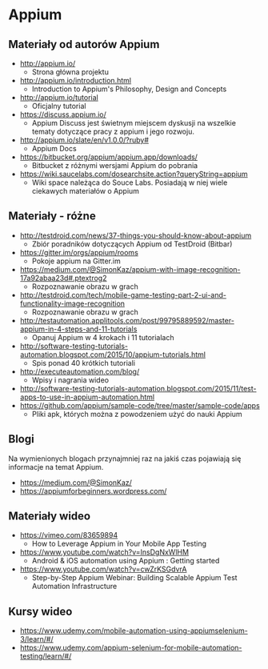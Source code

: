 # Appium


## Materiały od autorów Appium


* http://appium.io/
    * Strona główna projektu
* http://appium.io/introduction.html
    * Introduction to Appium's Philosophy, Design and Concepts
* http://appium.io/tutorial
    * Oficjalny tutorial
* https://discuss.appium.io/
    * Appium Discuss jest świetnym miejscem dyskusji na wszelkie tematy dotyczące pracy z appium i jego rozwoju.
* http://appium.io/slate/en/v1.0.0/?ruby#
    *  Appium Docs
*  https://bitbucket.org/appium/appium.app/downloads/
    *  Bitbucket z różnymi wersjami Appium do pobrania
* https://wiki.saucelabs.com/dosearchsite.action?queryString=appium
    * Wiki space należąca do Souce Labs. Posiadają w niej wiele ciekawych materiałów o Appium

## Materiały - różne

* http://testdroid.com/news/37-things-you-should-know-about-appium
    * Zbiór poradników dotyczących Appium od TestDroid (Bitbar)
* https://gitter.im/orgs/appium/rooms
    * Pokoje appium na Gitter.im
* https://medium.com/@SimonKaz/appium-with-image-recognition-17a92abaa23d#.ptextrog2
    * Rozpoznawanie obrazu w grach
* http://testdroid.com/tech/mobile-game-testing-part-2-ui-and-functionality-image-recognition
    * Rozpoznawanie obrazu w grach
* http://testautomation.applitools.com/post/99795889592/master-appium-in-4-steps-and-11-tutorials
    * Opanuj Appium w 4 krokach i 11 tutorialach
* http://software-testing-tutorials-automation.blogspot.com/2015/10/appium-tutorials.html
    * Spis ponad 40 krótkich tutoriali
* http://executeautomation.com/blog/
    * Wpisy i nagrania wideo
* http://software-testing-tutorials-automation.blogspot.com/2015/11/test-apps-to-use-in-appium-automation.html
* https://github.com/appium/sample-code/tree/master/sample-code/apps
    * Pliki apk, których można z powodzeniem użyć do nauki Appium


## Blogi
Na wymienionych blogach przynajmniej raz na jakiś czas pojawiają się informacje na temat Appium.
* https://medium.com/@SimonKaz/
* https://appiumforbeginners.wordpress.com/


## Materiały wideo
* https://vimeo.com/83659894
    * How to Leverage Appium in Your Mobile App Testing
* https://www.youtube.com/watch?v=InsDgNxWlHM
    * Android & iOS automation using Appium : Getting started  
* https://www.youtube.com/watch?v=cwZrKSGdvrA
    * Step-by-Step Appium Webinar: Building Scalable Appium Test Automation Infrastructure


## Kursy wideo

* https://www.udemy.com/mobile-automation-using-appiumselenium-3/learn/#/
* https://www.udemy.com/appium-selenium-for-mobile-automation-testing/learn/#/

